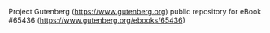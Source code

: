 Project Gutenberg (https://www.gutenberg.org) public repository for eBook #65436 (https://www.gutenberg.org/ebooks/65436)
